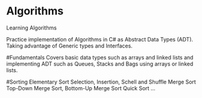 # Algorithms
Learning Algorithms 

Practice implementation of Algorithms in C# as Abstract Data Types (ADT). Taking advantage of Generic types and Interfaces.

#Fundamentals
Covers basic data types such as arrays and linked lists and implementing ADT such as Queues, Stacks and Bags using arrays or linked lists.

#Sorting
Elementary Sort
  Selection, Insertion, Schell and Shuffle
Merge Sort
  Top-Down Merge Sort, Bottom-Up Merge Sort
Quick Sort ...
